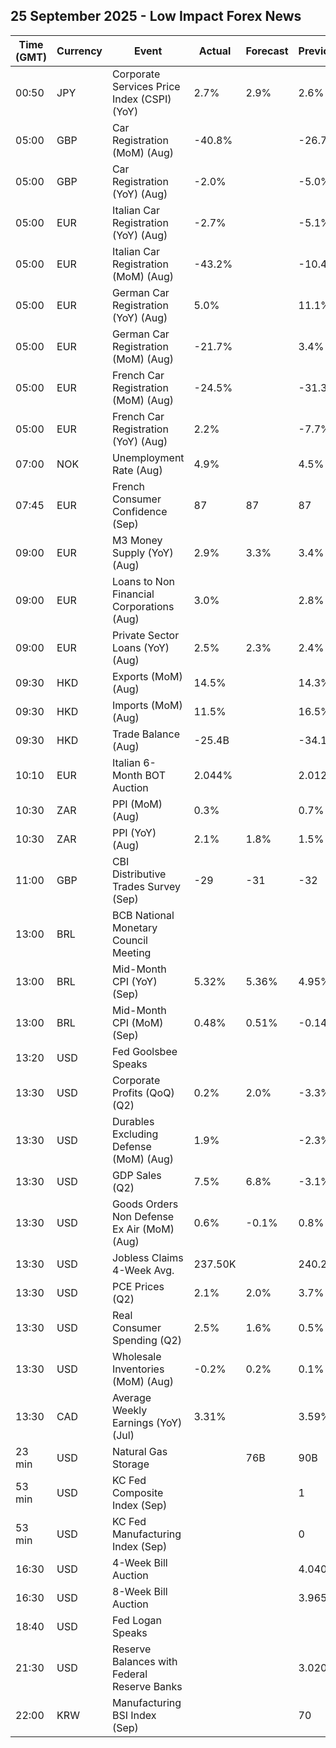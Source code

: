 ## 25 September 2025 - Low Impact Forex News

| Time (GMT) | Currency | Event | Actual | Forecast | Previous |
|------|----------|-------|--------|----------|----------|
| 00:50 | JPY | Corporate Services Price Index (CSPI) (YoY) | 2.7% | 2.9% | 2.6% |
| 05:00 | GBP | Car Registration (MoM) (Aug) | -40.8% |  | -26.7% |
| 05:00 | GBP | Car Registration (YoY) (Aug) | -2.0% |  | -5.0% |
| 05:00 | EUR | Italian Car Registration (YoY) (Aug) | -2.7% |  | -5.1% |
| 05:00 | EUR | Italian Car Registration (MoM) (Aug) | -43.2% |  | -10.4% |
| 05:00 | EUR | German Car Registration (YoY) (Aug) | 5.0% |  | 11.1% |
| 05:00 | EUR | German Car Registration (MoM) (Aug) | -21.7% |  | 3.4% |
| 05:00 | EUR | French Car Registration (MoM) (Aug) | -24.5% |  | -31.3% |
| 05:00 | EUR | French Car Registration (YoY) (Aug) | 2.2% |  | -7.7% |
| 07:00 | NOK | Unemployment Rate (Aug) | 4.9% |  | 4.5% |
| 07:45 | EUR | French Consumer Confidence (Sep) | 87 | 87 | 87 |
| 09:00 | EUR | M3 Money Supply (YoY) (Aug) | 2.9% | 3.3% | 3.4% |
| 09:00 | EUR | Loans to Non Financial Corporations (Aug) | 3.0% |  | 2.8% |
| 09:00 | EUR | Private Sector Loans (YoY) (Aug) | 2.5% | 2.3% | 2.4% |
| 09:30 | HKD | Exports (MoM) (Aug) | 14.5% |  | 14.3% |
| 09:30 | HKD | Imports (MoM) (Aug) | 11.5% |  | 16.5% |
| 09:30 | HKD | Trade Balance (Aug) | -25.4B |  | -34.1B |
| 10:10 | EUR | Italian 6-Month BOT Auction | 2.044% |  | 2.012% |
| 10:30 | ZAR | PPI (MoM) (Aug) | 0.3% |  | 0.7% |
| 10:30 | ZAR | PPI (YoY) (Aug) | 2.1% | 1.8% | 1.5% |
| 11:00 | GBP | CBI Distributive Trades Survey (Sep) | -29 | -31 | -32 |
| 13:00 | BRL | BCB National Monetary Council Meeting |  |  |  |
| 13:00 | BRL | Mid-Month CPI (YoY) (Sep) | 5.32% | 5.36% | 4.95% |
| 13:00 | BRL | Mid-Month CPI (MoM) (Sep) | 0.48% | 0.51% | -0.14% |
| 13:20 | USD | Fed Goolsbee Speaks |  |  |  |
| 13:30 | USD | Corporate Profits (QoQ) (Q2) | 0.2% | 2.0% | -3.3% |
| 13:30 | USD | Durables Excluding Defense (MoM) (Aug) | 1.9% |  | -2.3% |
| 13:30 | USD | GDP Sales (Q2) | 7.5% | 6.8% | -3.1% |
| 13:30 | USD | Goods Orders Non Defense Ex Air (MoM) (Aug) | 0.6% | -0.1% | 0.8% |
| 13:30 | USD | Jobless Claims 4-Week Avg. | 237.50K |  | 240.25K |
| 13:30 | USD | PCE Prices (Q2) | 2.1% | 2.0% | 3.7% |
| 13:30 | USD | Real Consumer Spending (Q2) | 2.5% | 1.6% | 0.5% |
| 13:30 | USD | Wholesale Inventories (MoM) (Aug) | -0.2% | 0.2% | 0.1% |
| 13:30 | CAD | Average Weekly Earnings (YoY) (Jul) | 3.31% |  | 3.59% |
| 23 min | USD | Natural Gas Storage |  | 76B | 90B |
| 53 min | USD | KC Fed Composite Index (Sep) |  |  | 1 |
| 53 min | USD | KC Fed Manufacturing Index (Sep) |  |  | 0 |
| 16:30 | USD | 4-Week Bill Auction |  |  | 4.040% |
| 16:30 | USD | 8-Week Bill Auction |  |  | 3.965% |
| 18:40 | USD | Fed Logan Speaks |  |  |  |
| 21:30 | USD | Reserve Balances with Federal Reserve Banks |  |  | 3.020T |
| 22:00 | KRW | Manufacturing BSI Index (Sep) |  |  | 70 |
